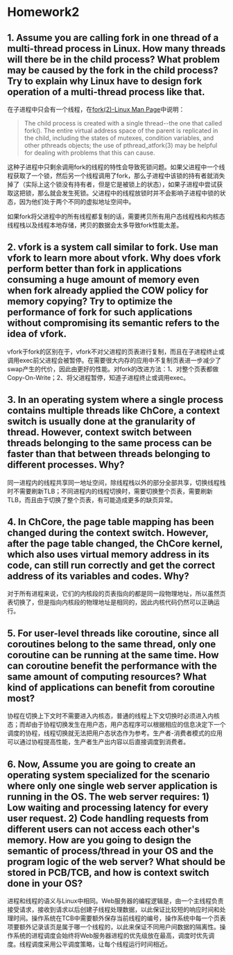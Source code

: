 # Homework2

## 1. Assume you are calling fork in one thread of a multi-thread process in Linux. How many threads will there be in the child process? What problem may be caused by the fork in the child process? Try to explain why Linux have to design fork operation of a multi-thread process like that.

在子进程中只会有一个线程，在[fork(2)-Linux Man Page](https://linux.die.net/man/2/fork)中说明：

> The child process is created with a single thread--the one that called fork(). The entire virtual address space of the parent is replicated in the child, including the states of mutexes, condition variables, and other pthreads objects; the use of pthread_atfork(3) may be helpful for dealing with problems that this can cause.

这种子进程中只剩余调用fork的线程的特性会导致死锁问题。如果父进程中一个线程获取了一个锁，然后另一个线程调用了fork，那么子进程中该锁的持有者就消失掉了（实际上这个锁没有持有者，但是它是被锁上的状态），如果子进程中尝试获取这把锁，那么就会发生死锁。父进程中的线程放锁时并不会影响子进程中锁的状态，因为他们处于两个不同的虚拟地址空间中。

如果fork将父进程中的所有线程都复制的话，需要拷贝所有用户态线程栈和内核态线程栈以及线程本地存储，拷贝的数据会太多导致fork性能太差。

## 2. vfork is a system call similar to fork. Use man vfork to learn more about vfork. Why does vfork perform better than fork in applications consuming a huge amount of memory even when fork already applied the COW policy for memory copying? Try to optimize the performance of fork for such applications without compromising its semantic refers to the idea of vfork.

vfork于fork的区别在于，vfork不对父进程的页表进行复制，而且在子进程终止或调用exec前父进程会被暂停。在需要很大内存的应用中不复制页表进一步减少了swap产生的代价，因此由更好的性能。对fork的改进方法：1、对整个页表都做Copy-On-Write；2、将父进程暂停，知道子进程终止或调用exec。

## 3. In an operating system where a single process contains multiple threads like ChCore, a context switch is usually done at the granularity of thread. However, context switch between threads belonging to the same process can be faster than that between threads belonging to different processes. Why?

同一进程内的线程共享同一地址空间，除线程栈以外的部分全部共享，切换线程栈时不需要刷新TLB；不同进程内的线程切换时，需要切换整个页表，需要刷新TLB，而且由于切换了整个页表，有可能造成更多的缺页异常。

## 4. In ChCore, the page table mapping has been changed during the context switch. However, after the page table changed, the ChCore kernel, which also uses virtual memory address in its code, can still run correctly and get the correct address of its variables and codes. Why?

对于所有进程来说，它们的内核段的页表指向的都是同一段物理地址，所以虽然页表切换了，但是指向内核段的物理地址是相同的，因此内核代码仍然可以正确运行。

## 5. For user-level threads like coroutine, since all coroutines belong to the same thread, only one coroutine can be running at the same time. How can coroutine benefit the performance with the same amount of computing resources? What kind of applications can benefit from coroutine most?

协程在切换上下文时不需要进入内核态，普通的线程上下文切换时必须进入内核态；而却由于协程切换发生在用户态，用户态程序可以根据相应的信息决定下一个调度的协程，线程切换就无法把用户态状态作为参考。生产者-消费者模式的应用可以通过协程提高性能，生产者生产出内容以后直接调度到消费者。

## 6. Now, Assume you are going to create an operating system specialized for the scenario where only one single web server application is running in the OS. The web server requires: 1) Low waiting and processing latency for every user request. 2) Code handling requests from different users can not access each other's memory. How are you going to design the semantic of process/thread in your OS and the program logic of the web server? What should be stored in PCB/TCB, and how is context switch done in your OS?

进程和线程的语义与Linux中相同。Web服务器的编程逻辑是，由一个主线程负责接受请求，接收到请求以后创建子线程处理数据，以此保证比较短的响应时间和处理时间。操作系统在TCB中需要额外保存当前线程的编号，操作系统中每一个页表项要额外记录该页是属于哪一个线程的，以此来保证不同用户间数据的隔离性。操作系统的进程调度会始终将Web服务器进程的优先级放在最高，调度时优先调度。线程调度采用公平调度策略，让每个线程运行时间相近。
